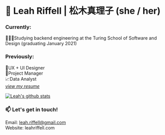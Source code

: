 # 👋 Leah Riffell | 松木真理子 (she / her)

### Currently:
👩🏻‍💻Studying backend engineering at the Turing School of Software and Design (graduating January 2021)

### Previously:
🎨UX + UI Designer\
📝Project Manager\
📈Data Analyst\
_[view my resume](https://static1.squarespace.com/static/5a6d4a31f6576ebde0e694d9/t/5eaf3f02c6f3f079be314eb2/1588543234294/Leah+Riffell+Resume+April+2020.pdf)_

[![Leah's github stats](https://github-readme-stats.vercel.app/api?username=leahriffell)](https://github.com/leahriffell/github-readme-stats)

### 📫 Let's get in touch!
Email: leah.riffell@gmail.com\
Website: leahriffell.com 

